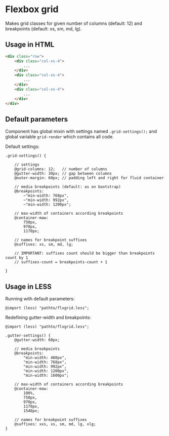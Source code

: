 # Flexbox grid

Makes grid classes for given number of columns (default: 12) and breakpoints (default: xs, sm, md, lg).

## Usage in HTML

```html
<div class="row">
    <div class="col-xs-4">
        ...
    </div>
    <div class="col-xs-4">
        ...
    </div>
    <div class="col-xs-4">
        ...
    </div>
</div>
```

## Default parameters

Component has global mixin with settings named `.grid-settings();` and global variable `grid-render` which contains all code.

Default settings:

```less
.grid-settings() {

    // settings
    @grid-columns: 12;   // number of columns
    @gutter-width: 30px; // gap between columns
    @outer-margin: 60px; // padding left and right for fluid container

    // media breakpoints (default: as on bootstrap)
    @breakpoints:
        ~"min-width: 768px",
        ~"min-width: 992px",
        ~"min-width: 1200px";

    // max-width of containers according breakpoints
    @container-maw:
        750px,
        970px,
        1170px;

    // names for breakpoint suffixes
    @suffixes: xs, sm, md, lg;

    // IMPORTANT: suffixes count should be bigger than breakpoints count by 1
    // suffixes-count = breakpoints-count + 1

}
```

## Usage in LESS

Running with default parameters:

```less
@import (less) "pathto/flxgrid.less";
```

Redefining gutter-width and breakpoints:

```less
@import (less) "pathto/flxgrid.less";

.gutter-settings() {
    @gutter-width: 60px;

    // media breakpoints
    @breakpoints:
        "min-width: 480px",
        "min-width: 768px",
        "min-width: 992px",
        "min-width: 1200px",
        "min-width: 1600px";

    // max-width of containers according breakpoints
    @container-maw:
        100%,
        750px,
        970px,
        1170px,
        1540px;

    // names for breakpoint suffixes
    @suffixes: xxs, xs, sm, md, lg, xlg;
}
```
